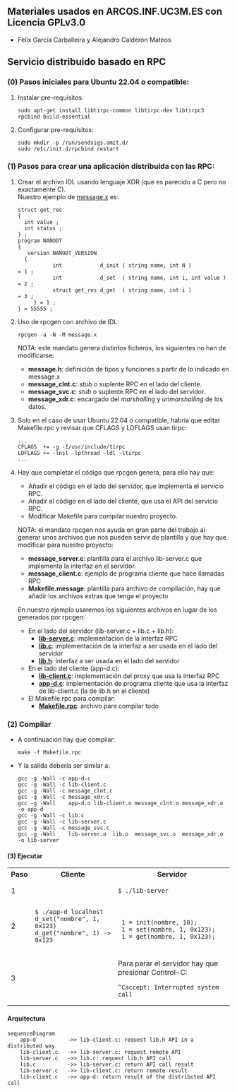 ## Materiales usados en ARCOS.INF.UC3M.ES con Licencia GPLv3.0
  * Felix García Carballeira y Alejandro Calderón Mateos

## Servicio distribuido basado en RPC

### (0) Pasos iniciales para Ubuntu 22.04 o compatible:

  1) Instalar pre-requisitos:
     ```
     sudo apt-get install libtirpc-common libtirpc-dev libtirpc3  rpcbind build-essential  
     ```
  2) Configurar pre-requisitos:
     ```
     sudo mkdir -p /run/sendsigs.omit.d/
     sudo /etc/init.d/rpcbind restart
     ```

### (1) Pasos para crear una aplicación distribuida con las RPC:

  1) Crear el archivo IDL usando lenguaje XDR (que es parecido a C pero no exactamente C). \
     Nuestro ejemplo de [message.x](message.x) es:
     ```
     struct get_res 
     {
       int value ;
       int status ;
     } ;
     program NANODT
     {
      	version NANODT_VERSION
       {
		        int            d_init ( string name, int N )            = 1 ;
		        int            d_set  ( string name, int i, int value ) = 2 ;
		        struct get_res d_get  ( string name, int i )            = 3 ;
	      } = 1 ;
     } = 55555 ;
     ```

  2) Uso de rpcgen con archivo de IDL:
     ```
     rpcgen -a -N -M message.x
     ```
     NOTA: este mandato genera distintos ficheros, los siguientes no han de modificarse:
     * **message.h**: definición de tipos y funciones a partir de lo indicado en message.x
     * **message_clnt.c**: *stub* o suplente RPC en el lado del cliente.
     * **message_svc.c**: *stub* o suplente RPC en el lado del servidor.
     * **message_xdr.c**: encargado del *marshalling* y *unmarshalling* de los datos.

  3) Solo en el caso de usar Ubuntu 22.04 o compatible, habría que editar Makefile.rpc y revisar que CFLAGS y LDFLAGS usan tirpc:
     ```
     ...
     CFLAGS  += -g -I/usr/include/tirpc
     LDFLAGS += -lnsl -lpthread -ldl -ltirpc
     ...
     ```

  4) Hay que completar el código que rpcgen genera, para ello hay que:
     * Añadir el código en el lado del servidor, que implementa el servicio RPC.
     * Añadir el código en el lado del cliente, que usa el API del servicio RPC.
     * Modificar Makefile para compilar nuestro proyecto.

     NOTA: el mandato rpcgen nos ayuda en gran parte del trabajo al generar unos archivos que nos pueden servir de plantilla y que hay que modificar para nuestro proyecto:
     * **message_server.c**: plantilla para el archivo lib-server.c que implementa la interfaz en el servidor.
     * **message_client.c**: ejemplo de programa cliente que hace llamadas RPC
     * **Makefile.message**: plantilla para archivo de compilación, hay que añadir los archivos extras que tenga el proyecto

     En nuestro ejemplo usaremos los siguientes archivos en lugar de los generados por rpcgen:
     * En el lado del servidor (lib-server.c + lib.c + lib.h):
       * **[lib-server.c](lib-server.c)**: implementación de la interfaz RPC
       * **[lib.c](lib.c)**: implementación de la interfaz a ser usada en el lado del servidor
       * **[lib.h](lib.h)**: interfaz a ser usada en el lado del servidor
     * En el lado del cliente (app-d.c):
       * **[lib-client.c](lib-client.c)**: implementación del proxy que usa la interfaz RPC
       * **[app-d.c](app-d.c)**: implementación de programa cliente que usa la interfaz de lib-client.c (la de lib.h en el cliente)
     * El Makefile.rpc para compilar:
       * **[Makefile.rpc](Makefile.rpc)**: archivo para compilar todo


### (2) Compilar

* A continuación hay que compilar:
  ```
  make -f Makefile.rpc
  ```

* Y la salida debería ser similar a:
  ```
  gcc -g -Wall -c app-d.c
  gcc -g -Wall -c lib-client.c
  gcc -g -Wall -c message_clnt.c
  gcc -g -Wall -c message_xdr.c
  gcc -g -Wall    app-d.o lib-client.o message_clnt.o message_xdr.o  -o app-d 
  gcc -g -Wall -c lib.c
  gcc -g -Wall -c lib-server.c
  gcc -g -Wall -c message_svc.c
  gcc -g -Wall    lib-server.o  lib.o  message_svc.o  message_xdr.o  -o lib-server 
  ```

#### (3) Ejecutar

<html>
<table>
<tr><th>Paso</th><th>Cliente</th><th>Servidor</th></tr>
<tr>
<td>1</td>
<td></td>
<td>

```
$ ./lib-server
```

</td>
</tr>

<tr>
<td>2</td>
<td>

```
$ ./app-d localhost
d_set("nombre", 1, 0x123)
d_get("nombre", 1) -> 0x123
```

</td>
<td>

```

 1 = init(nombre, 10);
 1 = set(nombre, 1, 0x123);
 1 = get(nombre, 1, 0x123);
```

</td>
</tr>

<tr>
<td>3</td>
<td></td>
<td>

Para parar el servidor hay que presionar Control-C:

```
^Caccept: Interrupted system call
```

</td>
</tr>
</table>
</html>


#### Arquitectura

```mermaid
sequenceDiagram
    app-d          ->> lib-client.c: request lib.h API in a distributed way
    lib-client.c   ->> lib-server.c: request remote API
    lib-server.c   ->> lib.c: request lib.h API call
    lib.c          ->> lib-server.c: return API call result
    lib-server.c   ->> lib-client.c: return remote result
    lib-client.c   ->> app-d: return result of the distributed API call
```

